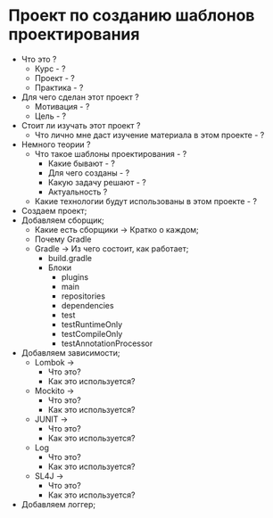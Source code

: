 # Проект по созданию шаблонов проектирования

* Что это ?
  * Курс - ?
  * Проект - ? 
  * Практика - ? 
* Для чего сделан этот проект ?
  * Мотивация - ?
  * Цель - ?
* Стоит ли изучать этот проект ?
  * Что лично мне даст изучение материала в этом проекте - ?
* Немного теории ?
  * Что такое шаблоны проектирования - ?
    * Какие бывают - ?
    * Для чего созданы - ?
    * Какую задачу решают - ?
    * Актуальность ?
  * Какие технологии будут использованы в этом проекте - ?
* Создаем проект;
* Добавляем сборщик;
  * Какие есть сборщики -> Кратко о каждом;
  * Почему Gradle 
  * Gradle -> Из чего состоит, как работает;
    * build.gradle
    * Блоки
      * plugins
      * main
      * repositories
      * dependencies
      * test
      * testRuntimeOnly
      * testCompileOnly
      * testAnnotationProcessor
* Добавляем зависимости;
  * Lombok ->
    * Что это?
    * Как это используется?
  * Mockito ->
    * Что это?
    * Как это используется?
  * JUNIT ->
    * Что это?
    * Как это используется?
  * Log
    * Что это?
    * Как это используется? 
  * SL4J ->
    * Что это?
    * Как это используется?
* Добавляем логгер;